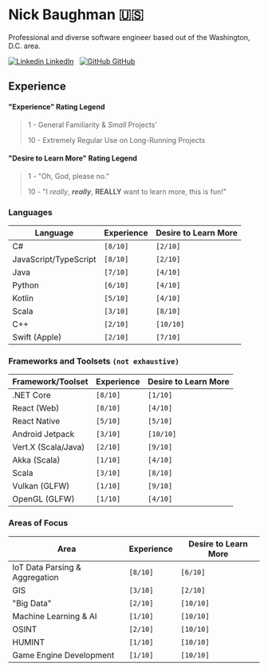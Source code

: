 # Nick Baughman 🇺🇸

Professional and diverse software engineer based out of the Washington, D.C. area.

[![Linkedin](https://i.stack.imgur.com/gVE0j.png) LinkedIn](https://www.linkedin.com/in/baughmann)
&nbsp;
[![GitHub](https://i.stack.imgur.com/tskMh.png) GitHub](https://github.com/baughmann)

## Experience

#### "Experience" Rating Legend

> 1 - General Familiarity & _Small_ Projects'
>
> 10 - Extremely Regular Use on Long-Running Projects

#### "Desire to Learn More" Rating Legend

> 1 - "Oh, God, please no."
>
> 10 - "I _really_, **_really_**, **REALLY** want to learn more, this is fun!"

### Languages

| Language              | Experience | Desire to Learn More |
| --------------------- | ---------- | -------------------- |
| C#                    | `[8/10]`   | `[2/10]`             |
| JavaScript/TypeScript | `[8/10]`   | `[2/10]`             |
| Java                  | `[7/10]`   | `[4/10]`             |
| Python                | `[6/10]`   | `[4/10]`             |
| Kotlin                | `[5/10]`   | `[4/10]`             |
| Scala                 | `[3/10]`   | `[8/10]`             |
| C++                   | `[2/10]`   | `[10/10]`            |
| Swift (Apple)         | `[2/10]`   | `[7/10]`             |

### Frameworks and Toolsets `(not exhaustive)`

| Framework/Toolset   | Experience | Desire to Learn More |
| ------------------- | ---------- | -------------------- |
| .NET Core           | `[8/10]`   | `[1/10]`             |
| React (Web)         | `[8/10]`   | `[4/10]`             |
| React Native        | `[5/10]`   | `[5/10]`             |
| Android Jetpack     | `[3/10]`   | `[10/10]`            |
| Vert.X (Scala/Java) | `[2/10]`   | `[9/10]`             |
| Akka (Scala)        | `[1/10]`   | `[4/10]`             |
| Scala               | `[3/10]`   | `[8/10]`             |
| Vulkan (GLFW)       | `[1/10]`   | `[9/10]`             |
| OpenGL (GLFW)       | `[1/10]`   | `[4/10]`             |

### Areas of Focus

| Area                           | Experience | Desire to Learn More |
| ------------------------------ | ---------- | -------------------- |
| IoT Data Parsing & Aggregation | `[8/10]`   | `[6/10]`             |
| GIS                            | `[3/10]`   | `[2/10]`             |
| "Big Data"                     | `[2/10]`   | `[10/10]`            |
| Machine Learning & AI          | `[1/10]`   | `[10/10]`            |
| OSINT                          | `[2/10]`   | `[10/10]`            |
| HUMINT                         | `[1/10]`   | `[10/10]`            |
| Game Engine Development        | `[1/10]`   | `[10/10]`            |
